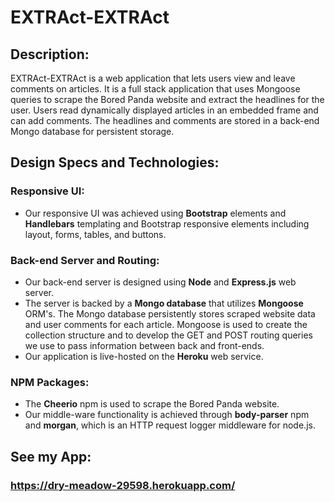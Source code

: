 # EXTRAct-EXTRAct

## Description:

EXTRAct-EXTRAct is a web application that lets users view and leave comments on articles. It is a full stack application that uses Mongoose queries to scrape the Bored Panda website and extract the headlines for the user. Users read dynamically displayed articles in an embedded frame and can add comments. The headlines and comments are stored in a back-end Mongo database for persistent storage.

## Design Specs and Technologies:

### Responsive UI:

* Our responsive UI was achieved using **Bootstrap** elements and **Handlebars** templating and Bootstrap responsive elements including layout, forms, tables, and buttons.

### Back-end Server and Routing:

* Our back-end server is designed using **Node** and **Express.js** web server.
* The server is backed by a **Mongo database** that utilizes **Mongoose** ORM's. The Mongo database persistently stores scraped website data and user comments for each article. Mongoose is used to create the collection structure and to develop the GET and POST routing queries we use to pass information between back and front-ends. 
* Our application is live-hosted on the **Heroku** web service.

### NPM Packages:

* The **Cheerio** npm is used to scrape the Bored Panda website.
* Our middle-ware functionality is achieved through **body-parser** npm and **morgan**, which is an HTTP request logger middleware for node.js.


## See my App: 

### https://dry-meadow-29598.herokuapp.com/


